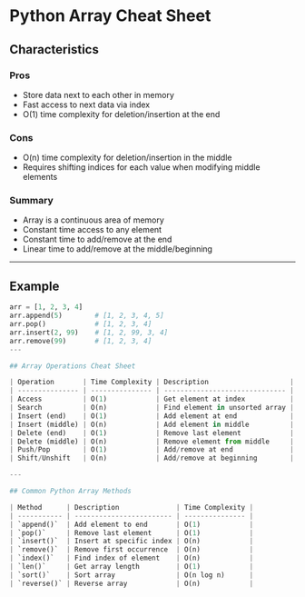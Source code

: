 # Python Array Cheat Sheet

## Characteristics

### Pros
- Store data next to each other in memory
- Fast access to next data via index
- O(1) time complexity for deletion/insertion at the end

### Cons
- O(n) time complexity for deletion/insertion in the middle
- Requires shifting indices for each value when modifying middle elements

### Summary
- Array is a continuous area of memory
- Constant time access to any element
- Constant time to add/remove at the end
- Linear time to add/remove at the middle/beginning

---

## Example

```python
arr = [1, 2, 3, 4]
arr.append(5)        # [1, 2, 3, 4, 5]
arr.pop()            # [1, 2, 3, 4]
arr.insert(2, 99)    # [1, 2, 99, 3, 4]
arr.remove(99)       # [1, 2, 3, 4]
---

## Array Operations Cheat Sheet

| Operation       | Time Complexity | Description                    |
| --------------- | --------------- | ------------------------------ |
| Access          | O(1)            | Get element at index           |
| Search          | O(n)            | Find element in unsorted array |
| Insert (end)    | O(1)            | Add element at end             |
| Insert (middle) | O(n)            | Add element in middle          |
| Delete (end)    | O(1)            | Remove last element            |
| Delete (middle) | O(n)            | Remove element from middle     |
| Push/Pop        | O(1)            | Add/remove at end              |
| Shift/Unshift   | O(n)            | Add/remove at beginning        |

---

## Common Python Array Methods

| Method      | Description              | Time Complexity |
| ----------- | ------------------------ | --------------- |
| `append()`  | Add element to end       | O(1)            |
| `pop()`     | Remove last element      | O(1)            |
| `insert()`  | Insert at specific index | O(n)            |
| `remove()`  | Remove first occurrence  | O(n)            |
| `index()`   | Find index of element    | O(n)            |
| `len()`     | Get array length         | O(1)            |
| `sort()`    | Sort array               | O(n log n)      |
| `reverse()` | Reverse array            | O(n)            |


```
